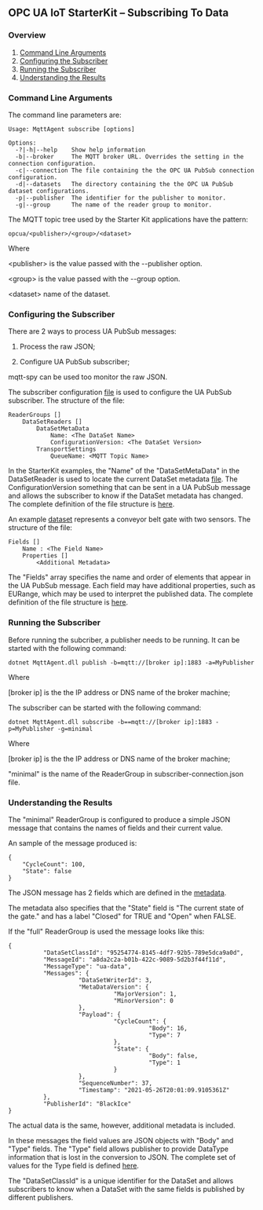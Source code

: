 ## OPC UA IoT StarterKit – Subscribing To Data
### Overview

1. [Command Line Arguments](#1)
2. [Configuring the Subscriber](#2)
3. [Running the Subscriber](#3)
4. [Understanding the Results](#4)

### <a name='1'>Command Line Arguments

The command line parameters are:
```
Usage: MqttAgent subscribe [options]

Options:
  -?|-h|--help    Show help information
  -b|--broker     The MQTT broker URL. Overrides the setting in the connection configuration.
  -c|--connection The file containing the the OPC UA PubSub connection configuration.
  -d|--datasets   The directory containing the the OPC UA PubSub dataset configurations.
  -p|--publisher  The identifier for the publisher to monitor.
  -g|--group      The name of the reader group to monitor.
```
The MQTT topic tree used by the Starter Kit applications have the pattern:
```
opcua/<publisher>/<group>/<dataset>
```
Where 

&lt;publisher&gt; is the value passed with the --publisher option. 

&lt;group&gt; is the value passed with the --group option. 

&lt;dataset&gt; name of the dataset. 

### <a name='2'>Configuring the Subscriber

There are 2 ways to process UA PubSub messages: 
 
1) Process the raw JSON; 

2) Configure UA PubSub subscriber; 

mqtt-spy can be used too monitor the raw JSON. 

The subscriber configuration [file](https://github.com/OPCF-Members/UA-IoT-StarterKit/blob/master/MqttAgent/config/subscriber-connection.json) is used to configure the UA PubSub subscriber. The structure of the file: 

    ReaderGroups []
        DataSetReaders []
            DataSetMetaData
                Name: <The DataSet Name>
                ConfigurationVersion: <The DataSet Version>
            TransportSettings
                QueueName: <MQTT Topic Name>

In the StarterKit examples, the "Name" of the "DataSetMetaData" in the DataSetReader is used to locate the current DataSet metadata [file](https://github.com/OPCF-Members/UA-IoT-StarterKit/blob/master/MqttAgent/config/datasets/gate.json). The ConfigurationVersion something that can be sent in a UA PubSub message and allows the subscriber to know if the DataSet metadata has changed. The complete definition of the file structure is [here](https://reference.opcfoundation.org/v104/Core/docs/Part14/6.2.6/#6.2.6.5.1).

An example [dataset](https://github.com/OPCF-Members/UA-IoT-StarterKit/blob/master/MqttAgent/config/datasets/gate.json) represents a conveyor belt gate with two sensors. The structure of the file: 

    Fields []
        Name : <The Field Name>
        Properties []
            <Additional Metadata>

The "Fields" array specifies the name and order of elements that appear in the UA PubSub message. Each field may have additional properties, such as EURange, which may be used to interpret the published data. The complete definition of the file structure is [here](https://reference.opcfoundation.org/v104/Core/docs/Part14/6.2.2/#6.2.2.1.2).

### <a name='3'>Running the Subscriber

Before running the subcriber, a publisher needs to be running. It can be started with the following command:
```
dotnet MqttAgent.dll publish -b=mqtt://[broker ip]:1883 -a=MyPublisher
```
Where 

[broker ip] is the the IP address or DNS name of the broker machine; 

The subscriber can be started with the following command:
```
dotnet MqttAgent.dll subscribe -b==mqtt://[broker ip]:1883 -p=MyPublisher -g=minimal
```

Where 

[broker ip] is the the IP address or DNS name of the broker machine; 

"minimal" is the name of the ReaderGroup in subscriber-connection.json file.

### <a name='4'>Understanding the Results

The "minimal" ReaderGroup is configured to produce a simple JSON message that contains the names of fields and their current value. 

An sample of the message produced is:

```
{
    "CycleCount": 100,
    "State": false
}
```
The JSON message has 2 fields which are defined in the [metadata](https://github.com/OPCF-Members/UA-IoT-StarterKit/blob/master/MqttAgent/config/datasets/gate.json). 

The metadata also specifies that the "State" field is "The current state of the gate." and has a label "Closed" for TRUE and "Open" when FALSE. 

If the "full" ReaderGroup is used the message looks like this: 

```
{
          "DataSetClassId": "95254774-8145-4df7-92b5-789e5dca9a0d",
          "MessageId": "a8da2c2a-b01b-422c-9089-5d2b3f44f11d",
          "MessageType": "ua-data",
          "Messages": {
                    "DataSetWriterId": 3,
                    "MetaDataVersion": {
                              "MajorVersion": 1,
                              "MinorVersion": 0
                    },
                    "Payload": {
                              "CycleCount": {
                                        "Body": 16,
                                        "Type": 7
                              },
                              "State": {
                                        "Body": false,
                                        "Type": 1
                              }
                    },
                    "SequenceNumber": 37,
                    "Timestamp": "2021-05-26T20:01:09.9105361Z"
          },
          "PublisherId": "BlackIce"
}
```
The actual data is the same, however, additional metadata is included. 

In these messages the field values are JSON objects with "Body" and "Type" fields. The "Type" field allows publisher to provide DataType information that is lost in the conversion to JSON. The complete set of values for the Type field is defined [here](https://reference.opcfoundation.org/Core/docs/Part6/5.1.2/).

The "DataSetClassId" is a unique identifier for the DataSet and allows subscribers to know when a DataSet with the same fields is published by different publishers.  